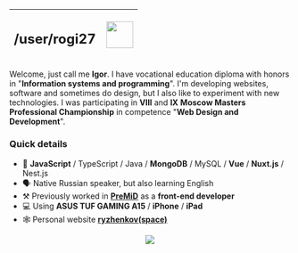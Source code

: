 <p align="center">  

| <h2><b>/user/rogi27</b></h2>   | <img align="right" height="48" src="https://media1.giphy.com/media/PhYTgixTZOrdFNrxHk/giphy.gif"> |
| :--- | ---: |  

<p>

Welcome, just call me **Igor**. I have vocational education diploma with honors in "**Information systems and programming**". I'm developing websites, software and sometimes do design, but I also like to experiment with new technologies. I was participating in **VIII** and **IX** **Moscow Masters Professional Championship** in competence "**Web Design and Development**".
 
### __**Quick details**__
- 🧰 **JavaScript** / TypeScript / Java / **MongoDB** / MySQL / **Vue** / **Nuxt.js** / Nest.js
- 🗣️ Native Russian speaker, but also learning English
- ⚒️ Previously worked in [**PreMiD**](https://premid.app/) as a **front-end developer**
- 💻 Using **ASUS TUF GAMING A15** / **iPhone** / **iPad**
- 🕸️ Personal website [**ryzhenkov(space)**](https://ryzhenkov.space)
  
  
<p align="center">  
<img align="center" src="https://visitor-badge.glitch.me/badge?page_id=rogi27" />
</p>